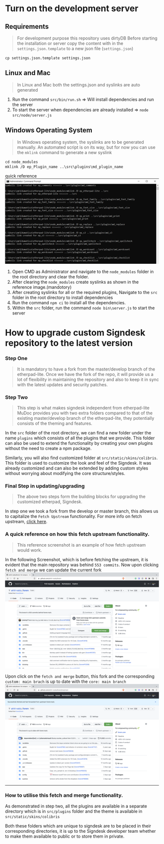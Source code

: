 # Turn on the development server
## Requirements
> For development purpose this repository uses dirtyDB
Before starting the installation or server copy the content with in the `settings.json.template` to a new json file (`settings.json`)
```
cp settings.json.template settings.json
```
## Linux and Mac
> In Linux and Mac both the settings.json and syslinks are auto generated
1. Run the command `src/bin/run.sh` => Will install dependencies and run the server
2. To start the server when dependencies are already installed => `node src/node/server.js`

## Windows Operating System
> In Windows operating system, the syslinks are to be generated manually. An automated script is on its way, but for now you can use the `mklink` command to generate a new syslink
```
cd node_modules
mklink /D ep_Plugin_name ..\src\plugins\md_plugin_name
```
quick reference 
![quick reference](./Syslinks.PNG)

1. Open CMD as Administrator and navigate to the `node_modules` folder in the root directory and clear the folder. 
2. After clearing the `node_modules` create syslinks as shown in the reference image.(mandotory)
3. After creating syslinks for all or the required plugins, Navigate to the `src` folder in the root directory to install dependencies
4. Run the command `npm ci` to install all the dependencies.
5. Within the `src` folder, run the command `node bin\server.js` to start the server

# How to upgrade custom Signdesk repository to the latest version
### Step One
> It is mandatory to have a fork from the master/develop branch of the etherpad-lite.
Once we have the fork of the repo, it will provide us a lot of flexibility in maintaining the repository and also to keep it in sync with the latest updates and security patches.

### Step Two
> This step is what makes signdesk independent from etherpad-lite
MuDoc provides you with two extra folders compared to that of the existing master/develop branch of the etherpad-lite, they potentially consists of the theming and features.

In the `src` folder of the root directory, we can find a new folder under the name `plugins` which consists of all the plugins that we provide. This folder can also be used to extend the functionality by creating your own plugins without the need to create a npm package.

Similarly, you will also find customized folder at `src/static/skins/colibris`. This folder is used to customize the look and feel of the Signdesk. It was already customized and can also be extended by adding custom styles without worrying about modifying the core structure/styles.

### Final Step in updating/upgrading
> The above two steps form the building blocks for upgrading the customized etherpad, Signdesk.

In step one we took a fork from the develop or master branch, this allows us to capitalize the `Fetch Upstream` functionality. For more info on fetch upstream, [click here](https://docs.github.com/en/pull-requests/collaborating-with-pull-requests/working-with-forks/syncing-a-fork).

### A quick reference on how this fetch upstream functionality.

> This reference screenshot is an example of how fetch upstream would work.

In the following Screenshot, which is before fetching the upstream, it is evident that the main repository was behind `553 commits`. Now upon clicking `fetch and merge` we can update the current fork
![before-fetch](./before_fetch.png)

Upon click on the `fetch and merge` button, this fork and the corresponding `custom: main brach` is up to date with the `core: main branch`
![after-fetch](./after_fetch.png)

---

### How to utilise this fetch and merge functionality.

As demonstrated in step two, all the plugins are available in a separate directory which is in `src/plugins` folder and the theme is available in `src/static/skins/colibris`

Both these folders which are unique to signdesk are to be placed in their corresponding directories, it is up to the Signdesk developer team whether to make them available to public or to store them in private.
